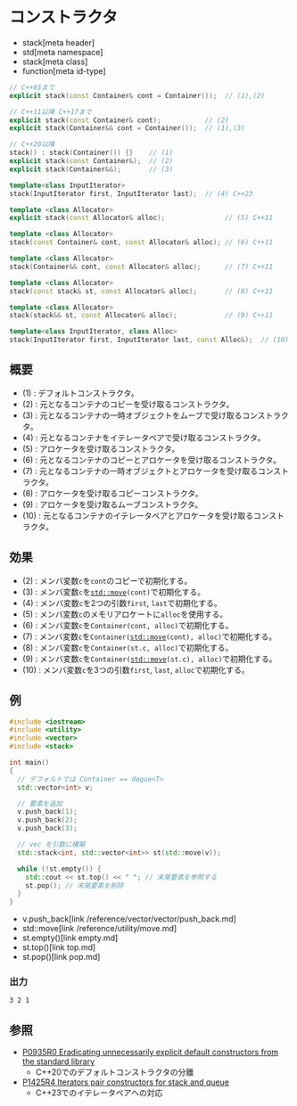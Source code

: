 # コンストラクタ
* stack[meta header]
* std[meta namespace]
* stack[meta class]
* function[meta id-type]

```cpp
// C++03まで
explicit stack(const Container& cont = Container());  // (1),(2)

// C++11以降 C++17まで
explicit stack(const Container& cont);           // (2)
explicit stack(Container&& cont = Container());  // (1),(3)

// C++20以降
stack() : stack(Container()) {}    // (1)
explicit stack(const Container&);  // (2)
explicit stack(Container&&);       // (3)

template<class InputIterator>
stack(InputIterator first, InputIterator last);  // (4) C++23

template <class Allocator>
explicit stack(const Allocator& alloc);               // (5) C++11

template <class Allocator>
stack(const Container& cont, const Allocator& alloc); // (6) C++11

template <class Allocator>
stack(Container&& cont, const Allocator& alloc);      // (7) C++11

template <class Allocator>
stack(const stack& st, const Allocator& alloc);       // (8) C++11

template <class Allocator>
stack(stack&& st, const Allocator& alloc);            // (9) C++11

template<class InputIterator, class Alloc>
stack(InputIterator first, InputIterator last, const Alloc&);  // (10) C++23
```

## 概要
- (1) : デフォルトコンストラクタ。
- (2) : 元となるコンテナのコピーを受け取るコンストラクタ。
- (3) : 元となるコンテナの一時オブジェクトをムーブで受け取るコンストラクタ。
- (4) : 元となるコンテナをイテレータペアで受け取るコンストラクタ。
- (5) : アロケータを受け取るコンストラクタ。
- (6) : 元となるコンテナのコピーとアロケータを受け取るコンストラクタ。
- (7) : 元となるコンテナの一時オブジェクトとアロケータを受け取るコンストラクタ。
- (8) : アロケータを受け取るコピーコンストラクタ。
- (9) : アロケータを受け取るムーブコンストラクタ。
- (10) : 元となるコンテナのイテレータペアとアロケータを受け取るコンストラクタ。


## 効果
- (2) : メンバ変数`c`を`cont`のコピーで初期化する。
- (3) : メンバ変数`c`を[`std::move`](/reference/utility/move.md)`(cont)`で初期化する。
- (4) : メンバ変数`c`を2つの引数`first`, `last`で初期化する。
- (5) : メンバ変数`c`のメモリアロケートに`alloc`を使用する。
- (6) : メンバ変数`c`を`Container(cont, alloc)`で初期化する。
- (7) : メンバ変数`c`を`Container(`[`std::move`](/reference/utility/move.md)`(cont), alloc)`で初期化する。
- (8) : メンバ変数`c`を`Container(st.c, alloc)`で初期化する。
- (9) : メンバ変数`c`を`Container(`[`std::move`](/reference/utility/move.md)`(st.c), alloc)`で初期化する。
- (10) : メンバ変数`c`を3つの引数`first`, `last`, `alloc`で初期化する。


## 例
```cpp example
#include <iostream>
#include <utility>
#include <vector>
#include <stack>

int main()
{
  // デフォルトでは Container == deque<T>
  std::vector<int> v;

  // 要素を追加
  v.push_back(1);
  v.push_back(2);
  v.push_back(3);

  // vec を引数に構築
  std::stack<int, std::vector<int>> st(std::move(v));

  while (!st.empty()) {
    std::cout << st.top() << " "; // 末尾要素を参照する
    st.pop(); // 末尾要素を削除
  }
}
```
* v.push_back[link /reference/vector/vector/push_back.md]
* std::move[link /reference/utility/move.md]
* st.empty()[link empty.md]
* st.top()[link top.md]
* st.pop()[link pop.md]

### 出力
```
3 2 1 
```

## 参照
- [P0935R0 Eradicating unnecessarily explicit default constructors from the standard library](http://www.open-std.org/jtc1/sc22/wg21/docs/papers/2018/p0935r0.html)
    - C++20でのデフォルトコンストラクタの分離
- [P1425R4 Iterators pair constructors for stack and queue](http://www.open-std.org/jtc1/sc22/wg21/docs/papers/2021/p1425r4.pdf)
    - C++23でのイテレータペアへの対応
